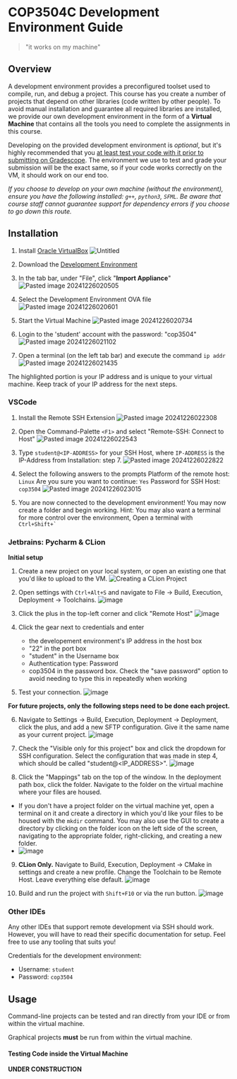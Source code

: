 # COP3504C Development Environment Guide
> "it works on my machine"
## Overview
A development environment provides a preconfigured toolset used to compile, run, and debug a project. This course has you create a number of projects that depend on other libraries (code written by other people). To avoid manual installation and guarantee all required libraries are installed, we provide our own development environment in the form of a **Virtual Machine** that contains all the tools you need to complete the assignments in this course.

Developing on the provided development environment is *optional*, but it's highly recommended that you <u>at least test your code with it prior to submitting on Gradescope</u>. The environment we use to test and grade your submission will be the exact same, so if your code works correctly on the VM, it should work on our end too.

*If you choose to develop on your own machine (without the environment), ensure you have the following installed: `g++`, `python3`, `SFML`. Be aware that course staff cannot guarantee support for dependency errors if you choose to go down this route.*

## Installation

1. Install [Oracle VirtualBox](https://www.virtualbox.org/wiki/Downloads)
![Untitled](https://github.com/user-attachments/assets/fde5cb3c-7321-4bbc-ab33-5ef9b8057a7d)


2. Download the [Development Environment](https://www.example.com)
3. In the tab bar, under "File", click "**Import Appliance**"
![Pasted image 20241226020505](https://github.com/user-attachments/assets/5274443e-bea8-42de-9fa7-20b11123963a)


4. Select the Development Environment OVA file
![Pasted image 20241226020601](https://github.com/user-attachments/assets/92959cf2-861c-4b11-87de-822736c4cc80)

5. Start the Virtual Machine
![Pasted image 20241226020734](https://github.com/user-attachments/assets/28b879a5-ebd0-474c-8aad-da23985cbd1d)

6. Login to the 'student' account with the password: "cop3504"
![Pasted image 20241226021102](https://github.com/user-attachments/assets/122aac93-a64a-4b76-8ec5-38e212954e74)

7. Open a terminal (on the left tab bar) and execute the command `ip addr`
![Pasted image 20241226021435](https://github.com/user-attachments/assets/f572e5ed-0893-4b73-8462-49a3f8b75e7e)


The highlighted portion is your IP address and is unique to your virtual machine. Keep track of your IP address for the next steps.

### VSCode

1. Install the Remote SSH Extension
![Pasted image 20241226022308](https://github.com/user-attachments/assets/d4f181f5-3855-4b95-bd98-3df1622bbf6f)


2. Open the Command-Palette `<F1>` and select "Remote-SSH: Connect to Host"
![Pasted image 20241226022543](https://github.com/user-attachments/assets/ba36c2e2-0e61-4c23-b9dd-6123044a806b)


3. Type `student@<IP-ADDRESS>` for your SSH Host, where `IP-ADDRESS` is the IP-Address from Installation: step 7.
![Pasted image 20241226022822](https://github.com/user-attachments/assets/2c7e615a-ec06-4006-9a80-dfd15631c7da)


4. Select the following answers to the prompts
   Platform of the remote host: `Linux`
   Are you sure you want to continue: `Yes`
   Password for SSH Host: `cop3504`
![Pasted image 20241226023015](https://github.com/user-attachments/assets/37bc862d-f43d-4a14-b215-da8b0d9e071a)


5. You are now connected to the development environment! You may now create a folder and begin working.
   Hint: You may also want a terminal for more control over the environment, Open a terminal with `` Ctrl+Shift+` ``

### Jetbrains: Pycharm & CLion

**Initial setup**
1. Create a new project on your local system, or open an existing one that you'd like to upload to the VM.
![Creating a CLion Project](https://github.com/user-attachments/assets/57a7abf2-74c6-4f92-bb23-fd9fd9036560)

2. Open settings with `Ctrl+Alt+S` and navigate to File -> Build, Execution, Deployment -> Toolchains.
![image](https://github.com/user-attachments/assets/80516f99-802c-4500-8d6c-363485829fa5)

3. Click the plus in the top-left corner and click "Remote Host"
![image](https://github.com/user-attachments/assets/2e8b77d9-6f49-4115-b871-471adff2c699)

4. Click the gear next to credentials and enter

    - the developement environment's IP address in the host box
    - "22" in the port box
    - "student" in the Username box
    - Authentication type: Password
    - cop3504 in the password box. Check the "save password" option to avoid needing to type this in repeatedly when working

5. Test your connection.
![image](https://github.com/user-attachments/assets/f0a5eb02-8ec5-4df4-82f4-52f68ddf85de)

**For future projects, only the following steps need to be done each project.**

6. Navigate to Settings -> Build, Execution, Deployment -> Deployment, click the plus, and add a new SFTP configuration. Give it the same name as your current project.
![image](https://github.com/user-attachments/assets/3dc5ce8a-46f7-4619-83c7-7640073186a7)

7. Check the "Visible only for this project" box and click the dropdown for SSH configuration. Select the configuration that was made in step 4, which should be called "student@<IP_ADDRESS>".
![image](https://github.com/user-attachments/assets/2a0bfc2a-bf14-4128-846e-6ae8364382e8)

8. Click the "Mappings" tab on the top of the window. In the deployment path box, click the folder. Navigate to the folder on the virtual machine where your files are housed.
  - If you don't have a project folder on the virtual machine yet, open a terminal on it and create a directory in which you'd like your files to be housed with the `mkdir` command. You may also use the GUI to create a directory by clicking on the folder icon on the left side of the screen, navigating to the appropriate folder, right-clicking, and creating a new folder.
  - ![image](https://github.com/user-attachments/assets/4c12f8db-1744-4132-bfc1-1280fda752ad)

9. **CLion Only.** Navigate to Build, Execution, Deployment -> CMake in settings and create a new profile. Change the Toolchain to be Remote Host. Leave everything else default.
![image](https://github.com/user-attachments/assets/d0a3b1d9-956b-45f9-9eda-f460e55c8614)

10. Build and run the project with `Shift+F10` or via the run button.
![image](https://github.com/user-attachments/assets/cddbf4de-8c52-476d-a1e0-334f92922606)


### Other IDEs
Any other IDEs that support remote development via SSH should work. However, you will have to read their specific documentation for setup. Feel free to use any tooling that suits you!

Credentials for the development environment:
- Username: `student`
- Password: `cop3504`

## Usage

Command-line projects can be tested and ran directly from your IDE or from within the virtual machine.

Graphical projects **must** be run from within the virtual machine. 

#### Testing Code inside the Virtual Machine
**UNDER CONSTRUCTION**
